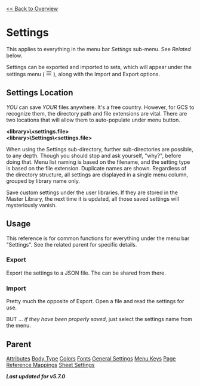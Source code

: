 [<< Back to Overview](./Overview.md "Overview")

# Settings
This applies to everything in the menu bar *Settings* sub-menu. See *Related* below.

Settings can be exported and imported to sets, which will appear under the settings menu ( ![](./img/bars.png "Menu") ), along with the Import and Export options.

## Settings Location
*YOU* can save *YOUR* files anywhere. It's a free country. However, for GCS to recognize them, the directory path and file extensions are vital. There are two locations that will allow them to auto-populate under menu button.

**\<library>\\<settings.file>**\
**\<library>\\Settings\\<settings.file>**

When using the Settings sub-directory, further sub-directories are possible, to any depth. Though you should stop and ask yourself, "why?", before doing that. Menu list naming is based on the filename, and the setting type is based on the file extension. Duplicate names are shown. Regardless of the directory structure, all settings are displayed in a single menu column, grouped by library name only.

Save custom settings under the user libraries. If they are stored in the Master Library, the next time it is updated, all those saved settings will mysteriously vanish.

## Usage
This reference is for common functions for everything under the menu bar "Settings". See the related parent for specific details.

### Export
Export the settings to a JSON file. The can be shared from there.

### Import
Pretty much the opposite of Export. Open a file and read the settings for use.

BUT ... *if they have been properly saved*, just select the settings name from the menu.

## Parent
[Attributes](./Attributes.md "Attributes")
[Body Type](./Body%20Type.md "Body Type")
[Colors](./Colors.md "Colors")
[Fonts](./Fonts.md "Fonts")
[General Settings](./General%20Settings.md "General Settings")
[Menu Keys](./Menu%20Keys.md "Menu Keys")
[Page Reference Mappings](./Page%20Reference%20Mappings.md "Page Reference Mappings")
[Sheet Settings](./Sheet%20Settings.md "Sheet Settings")

***Last updated for v5.7.0***